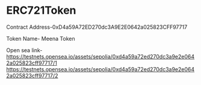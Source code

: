 # ERC721Token

Contract Address-0xD4a59A72ED270dc3A9E2E0642a025823CFF97717

Token Name- Meena Token

Open sea link-https://testnets.opensea.io/assets/sepolia/0xd4a59a72ed270dc3a9e2e0642a025823cff97717/1
              https://testnets.opensea.io/assets/sepolia/0xd4a59a72ed270dc3a9e2e0642a025823cff97717/2
